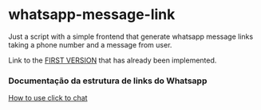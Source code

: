 # whatsapp-message-link
Just a script with a simple frontend that generate whatsapp message links taking a phone number and a message from user.

Link to the <a href="https://whatsapp-message-link.streamlit.app/">FIRST VERSION</a> that has already been implemented.

### Documentação da estrutura de links do Whatsapp

<a href="https://faq.whatsapp.com/5913398998672934/?cms_id=5913398998672934&draft=false">How to use click to chat</a> 
